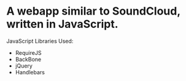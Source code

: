 # A webapp similar to SoundCloud, written in JavaScript.

JavaScript Libraries Used:
* RequireJS
* BackBone
* jQuery
* Handlebars

